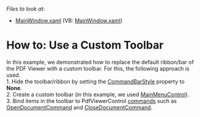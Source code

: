 <!-- default file list -->
*Files to look at*:

* [MainWindow.xaml](./CS/MainWindow.xaml) (VB: [MainWindow.xaml](./VB/MainWindow.xaml))
<!-- default file list end -->
# How to: Use a Custom Toolbar


<p>In this example, we demonstrated how to replace the default ribbon/bar of the PDF Viewer with a custom toolbar. For this, the following approach is used.<br>1. Hide the toolbar/ribbon by setting the <a href="https://documentation.devexpress.com/#WPF/DevExpressXpfDocumentViewerDocumentViewerControl_CommandBarStyletopic">CommandBarStyle</a> property to <strong>None</strong>.<br>2. Create a custom toolbar (in this example, we used <a href="https://documentation.devexpress.com/#WPF/clsDevExpressXpfBarsMainMenuControltopic">MainMenuControl</a>).<br>3. Bind items in the toolbar to PdfViewerControl <a href="https://documentation.devexpress.com/#WPF/DevExpressXpfPdfViewerPdfViewerControlMembersTopicAll">commands</a> such as <a href="https://documentation.devexpress.com/#WPF/DevExpressXpfDocumentViewerDocumentViewerControl_OpenDocumentCommandtopic">OpenDocumentCommand</a> and <a href="https://documentation.devexpress.com/#WPF/DevExpressXpfDocumentViewerDocumentViewerControl_CloseDocumentCommandtopic">CloseDocumentCommand</a>.</p>

<br/>


